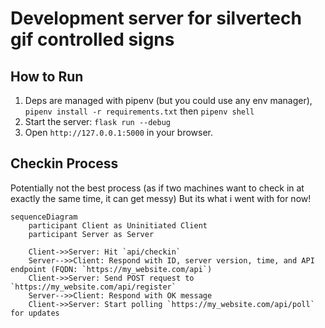 # Development server for silvertech gif controlled signs

## How to Run
1. Deps are managed with pipenv (but you could use any env manager), `pipenv install -r requirements.txt` then `pipenv shell`
2. Start the server: `flask run --debug`
3. Open `http://127.0.0.1:5000` in your browser.


## Checkin Process

Potentially not the best process (as if two machines want to check in at exactly the same time, it can get messy)
But its what i went with for now!


```mermaid
sequenceDiagram
    participant Client as Uninitiated Client
    participant Server as Server

    Client->>Server: Hit `api/checkin`
    Server-->>Client: Respond with ID, server version, time, and API endpoint (FQDN: `https://my_website.com/api`)
    Client->>Server: Send POST request to `https://my_website.com/api/register`
    Server-->>Client: Respond with OK message
    Client->>Server: Start polling `https://my_website.com/api/poll` for updates
```